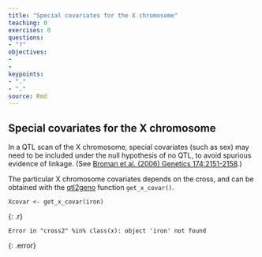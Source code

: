 ```yaml
---
title: "Special covariates for the X chromosome"
teaching: 0
exercises: 0
questions:
- "?"
objectives:
- 
- 
keypoints:
- "."
- "."
source: Rmd
---
```






## Special covariates for the X chromosome

In a QTL scan of the X chromosome, special covariates (such as sex)
may need to be included under the null hypothesis of no QTL, to avoid
spurious evidence of linkage. (See
[Broman et al. (2006) Genetics 174:2151-2158](http://www.genetics.org/content/174/4/2151.long).)

The particular X chromosome covariates depends on the cross, and can
be obtained with the [qtl2geno](https://github.com/rqtl/qtl2geno)
function `get_x_covar()`.


~~~
Xcovar <- get_x_covar(iron)
~~~
{: .r}



~~~
Error in "cross2" %in% class(x): object 'iron' not found
~~~
{: .error}
